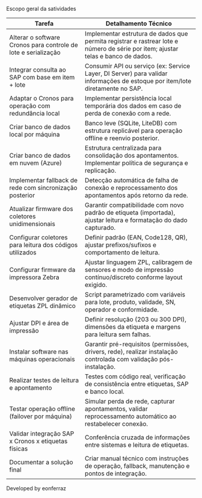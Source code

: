 
Escopo geral da satividades

| **Tarefa** | **Detalhamento Técnico** |
|-----------|---------------------------|
| Alterar o software Cronos para controle de lote e serialização | Implementar estrutura de dados que permita registrar e rastrear lote e número de série por item; ajustar telas e banco de dados. |
| Integrar consulta ao SAP com base em item + lote | Consumir API ou serviço (ex: Service Layer, DI Server) para validar informações de estoque por item/lote diretamente no SAP. |
| Adaptar o Cronos para operação com redundância local | Implementar persistência local temporária dos dados em caso de perda de conexão com a rede. |
| Criar banco de dados local por máquina | Banco leve (SQLite, LiteDB) com estrutura replicável para operação offline e reenvio posterior. |
| Criar banco de dados em nuvem (Azure) | Estrutura centralizada para consolidação dos apontamentos. Implementar política de segurança e replicação. |
| Implementar fallback de rede com sincronização posterior | Detecção automática de falha de conexão e reprocessamento dos apontamentos após retorno da rede. |
| Atualizar firmware dos coletores unidimensionais | Garantir compatibilidade com novo padrão de etiqueta (importada), ajustar leitura e formatação do dado capturado. |
| Configurar coletores para leitura dos códigos utilizados | Definir padrão (EAN, Code128, QR), ajustar prefixos/sufixos e comportamento de leitura. |
| Configurar firmware da impressora Zebra | Ajustar linguagem ZPL, calibragem de sensores e modo de impressão contínuo/discreto conforme layout exigido. |
| Desenvolver gerador de etiquetas ZPL dinâmico | Script parametrizado com variáveis para lote, produto, validade, SN, operador e conformidade. |
| Ajustar DPI e área de impressão | Definir resolução (203 ou 300 DPI), dimensões da etiqueta e margens para leitura sem falhas. |
| Instalar software nas máquinas operacionais | Garantir pré-requisitos (permissões, drivers, rede), realizar instalação controlada com validação pós-instalação. |
| Realizar testes de leitura e apontamento | Testes com código real, verificação de consistência entre etiquetas, SAP e banco local. |
| Testar operação offline (failover por máquina) | Simular perda de rede, capturar apontamentos, validar reprocessamento automático ao restabelecer conexão. |
| Validar integração SAP x Cronos x etiquetas físicas | Conferência cruzada de informações entre sistemas e leitura de etiquetas. |
| Documentar a solução final | Criar manual técnico com instruções de operação, fallback, manutenção e pontos de integração. |

Developed by eonferraz
